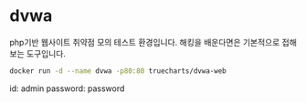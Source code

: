 # dvwa
php기반 웹사이트 취약점 모의 테스트 환경입니다.
해킹을 배운다면은 기본적으로 접해보는 도구입니다.

``` bash
docker run -d --name dvwa -p80:80 truecharts/dvwa-web
```

id: admin
password: password
